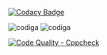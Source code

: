 [![Codacy Badge](https://app.codacy.com/project/badge/Grade/4413481629594e2dbcb53581377d32ea)](https://www.codacy.com/gh/GANGABHAVANIDONDAPATI/M2_Embeded_VehicleSeatHeatMonitoring-/dashboard?utm_source=github.com&amp;utm_medium=referral&amp;utm_content=GANGABHAVANIDONDAPATI/M2_Embeded_VehicleSeatHeatMonitoring-&amp;utm_campaign=Badge_Grade)

![codiga](https://api.codiga.io/project/32974/score/svg)
![codiga](https://api.codiga.io/project/32974/status/svg)

[![Code Quality - Cppcheck](https://github.com/GANGABHAVANIDONDAPATI/M2_Embeded_VehicleSeatHeatMonitoring-/actions/workflows/c-cpp.yml/badge.svg)](https://github.com/GANGABHAVANIDONDAPATI/M2_Embeded_VehicleSeatHeatMonitoring-/actions/workflows/c-cpp.yml)
